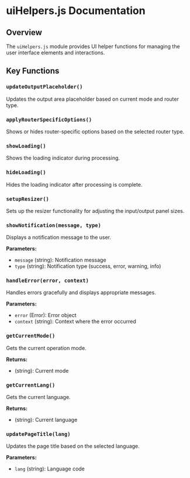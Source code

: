 # uiHelpers.js Documentation

## Overview

The `uiHelpers.js` module provides UI helper functions for managing the user interface elements and interactions.

## Key Functions

### `updateOutputPlaceholder()`
Updates the output area placeholder based on current mode and router type.

### `applyRouterSpecificOptions()`
Shows or hides router-specific options based on the selected router type.

### `showLoading()`
Shows the loading indicator during processing.

### `hideLoading()`
Hides the loading indicator after processing is complete.

### `setupResizer()`
Sets up the resizer functionality for adjusting the input/output panel sizes.

### `showNotification(message, type)`
Displays a notification message to the user.

**Parameters:**
- `message` (string): Notification message
- `type` (string): Notification type (success, error, warning, info)

### `handleError(error, context)`
Handles errors gracefully and displays appropriate messages.

**Parameters:**
- `error` (Error): Error object
- `context` (string): Context where the error occurred

### `getCurrentMode()`
Gets the current operation mode.

**Returns:**
- (string): Current mode

### `getCurrentLang()`
Gets the current language.

**Returns:**
- (string): Current language

### `updatePageTitle(lang)`
Updates the page title based on the selected language.

**Parameters:**
- `lang` (string): Language code
